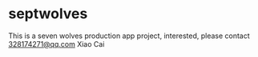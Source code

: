 septwolves
==========
This is a seven wolves production app project, interested, please contact 328174271@qq.com
Xiao Cai
